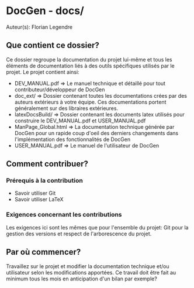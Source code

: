 # DocGen - docs/
Auteur(s): Florian Legendre



## Que contient ce dossier?

Ce dossier regroupe la documentation du projet lui-même et tous les éléments de documentation liés
à des outils spécifiques utilisés par le projet. Le projet contient ainsi:


- DEV_MANUAL.pdf => Le manuel technique et détaillé pour tout contributeur/développeur de DocGen
- doc_ext/ => Dossier contenant toutes les documentations crées par des auteurs extérieurs à votre équipe.
              Ces documentations portent généralement sur des libraires extérieures.
- latexDocsBuild/ => Dossier contenant les documents latex utilisés pour construire le DEV_MANUAL.pdf et USER_MANUAL.pdf
- ManPage_Global.html => La documentation technique générée par DocGen pour un rapide coup d'oeil des derniers changements
                         dans l'implémentation des fonctionnalités de DocGen
- USER_MANUAL.pdf => Le manuel de l'utilisateur de DocGen



## Comment contribuer?

### Prérequis à la contribution

* Savoir utiliser Git
* Savoir utiliser LaTeX

### Exigences concernant les contributions
Les exigences ici sont les mêmes que pour l'ensemble du projet: Git pour la gestion des versions et respect de l'arborescence
du projet.


## Par où commencer?
Travaillez sur le projet et modifier la documentation technique et/ou utilisateur selon les modifications apportées.
Ce travail doit être fait au minimum tous les mois en anticipation d'un bilan par exemple?
